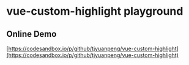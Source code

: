 # vue-custom-highlight playground

## Online Demo

[https://codesandbox.io/p/github/tjyuanpeng/vue-custom-highlight](https://codesandbox.io/p/github/tjyuanpeng/vue-custom-highlight)
